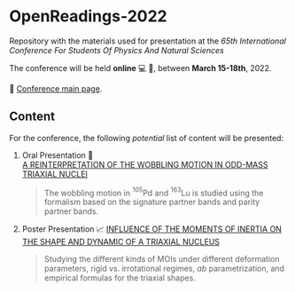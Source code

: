 # OpenReadings-2022

Repository with the materials used for presentation at the *65th International Conference For Students Of Physics And Natural Sciences*

The conference will be held **online** 💻  🎥, between **March 15-18th**, 2022.

📄 [Conference main page](http://www.openreadings.eu).

## Content

For the conference, the following *potential* list of content will be presented:

1. Oral Presentation 🎥  
   [A REINTERPRETATION OF THE WOBBLING MOTION IN ODD-MASS TRIAXIAL NUCLEI](presentation/abstract.pdf)
   > The wobbling motion in $^{105}$Pd and $^{163}$Lu is studied using the formalism based on the signature partner bands and parity partner bands.
2. Poster Presentation 📈
   [INFLUENCE OF THE MOMENTS OF INERTIA ON THE SHAPE AND DYNAMIC OF A TRIAXIAL NUCLEUS](abstract/abstract.pdf)
   > Studying the different kinds of MOIs under different deformation parameters, rigid vs. irrotational regimes, $ab$ parametrization, and empirical formulas for the triaxial shapes.
